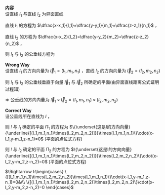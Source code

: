 **内容**  
设直线 $l_1$ 与直线 $l_2$ 为异面直线  
  
直线 $l_1$ 的方程为 $\dfrac{x-x_1}{l_1}=\dfrac{y-y_1}{m_1}=\dfrac{z-z_1}{n_1}$ ，  
  
直线 $l_2$ 的方程为 $\dfrac{x-x_2}{l_2}=\dfrac{y-y_2}{m_2}=\dfrac{z-z_2}{n_2}$ ，  
  
则 $l_1$ 与 $l_2$ 的公垂线方程为  
  
**Wrong Way**  
设直线 $l_1$ 的方向向量为 $\vec l_1=(l_1,m_1,n_1)$ ，直线 $l_2$ 的方向向量为 $\vec l_2=(l_2,m_2,n_2)$  
  
则 $l_1$ 与 $l_2$ 的公垂线垂直于向量 $\vec l_1$ 与 $\vec l_2$ 所确定的平面(由异面直线距离公式证明过程知)  
  
$\Rightarrow$ 公垂线的方向向量为 $\vec l_1\times\vec l_2=(l_1,m_1,n_1)\times(l_2,m_2,n_2)$  
  
**Correct Way**  
设公垂线所在直线为 $l$ ，  
  
则 $l$ 与 $l_1$ 确定的平面 $\Pi_1$ 的方程为 $\{\underset{这是l的方向向量}{\underline{[(l_1,m_1,n_1)\times(l_2,m_2,n_2)]}}\times(l_1,m_1,n_1)\}\cdot(x-l_1,y-m_1,z-n_1)=0$ (平面的点位式方程)  
  
则 $l$ 与 $l_2$ 确定的平面 $\Pi_2$ 的方程为 $\{\underset{这是l的方向向量}{\underline{[(l_1,m_1,n_1)\times(l_2,m_2,n_2)]}}\times(l_2,m_2,n_2)\}\cdot(x-l_2,y-m_2,z-n_2)=0$ (平面的点位式方程)  
  
$\Rightarrow l:\begin{cases}  
\{[(l_1,m_1,n_1)\times(l_2,m_2,n_2)]\times(l_1,m_1,n_1)\}\cdot(x-l_1,y-m_1,z-n_1)=0&\\\  
\{[(l_1,m_1,n_1)\times(l_2,m_2,n_2)]\times(l_2,m_2,n_2)\}\cdot(x-l_2,y-m_2,z-n_2)=0  
\end{cases}$  
